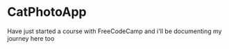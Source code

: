 # CatPhotoApp
Have just started a course with FreeCodeCamp and i'll be documenting my journey here too
